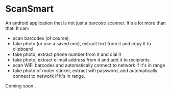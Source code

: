 # ScanSmart

An android application that is not just a barcode scanner. It's a lot more than that.
It can:
 - scan barcodes (of course),  
 - take photo (or use a saved one), extract text from it and copy it to clipboard
 - take photo, extract phone number from it and dial it
 - take photo, extract e-mail address from it and add it to recipients
 - scan WiFi barcodes and automatically connect to network if it's in range
 - take photo of router sticker, extract wifi password, and automatically connect to network if it's in range.
 
 Coming soon..
